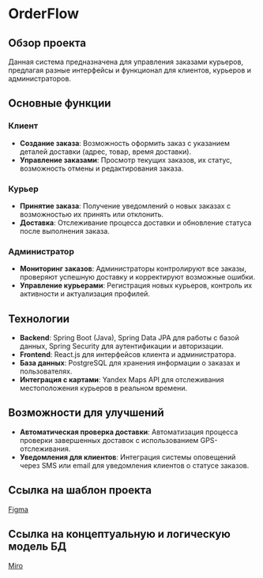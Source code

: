 # OrderFlow

## Обзор проекта
Данная система предназначена для управления заказами курьеров, предлагая разные интерфейсы и функционал для клиентов, курьеров и администраторов.

## Основные функции

### Клиент
- **Создание заказа**: Возможность оформить заказ с указанием деталей доставки (адрес, товар, время доставки).
- **Управление заказами**: Просмотр текущих заказов, их статус, возможность отмены и редактирования заказа.

### Курьер
- **Принятие заказа**: Получение уведомлений о новых заказах с возможностью их принять или отклонить.
- **Доставка**: Отслеживание процесса доставки и обновление статуса после выполнения заказа.

### Администратор
- **Мониторинг заказов**: Администраторы контролируют все заказы, проверяют успешную доставку и корректируют возможные ошибки.
- **Управление курьерами**: Регистрация новых курьеров, контроль их активности и актуализация профилей.

## Технологии
- **Backend**: Spring Boot (Java), Spring Data JPA для работы с базой данных, Spring Security для аутентификации и авторизации.
- **Frontend**: React.js для интерфейсов клиента и администратора.
- **База данных**: PostgreSQL для хранения информации о заказах и пользователях.
- **Интеграция с картами**: Yandex Maps API для отслеживания местоположения курьеров в реальном времени.

## Возможности для улучшений
- **Автоматическая проверка доставки**: Автоматизация процесса проверки завершенных доставок с использованием GPS-отслеживания.
- **Уведомления для клиентов**: Интеграция системы оповещений через SMS или email для уведомления клиентов о статусе заказов.


## Ссылка на шаблон проекта
[Figma](https://www.figma.com/design/vPaJ5cMiERLxkg8CqQw6KY/OrderFlow?t=CVZhctUz37dXjMhq-1)

## Ссылка на концептуальную и логическую модель БД
[Miro](https://miro.com/app/board/uXjVLRzfSdY=/)

